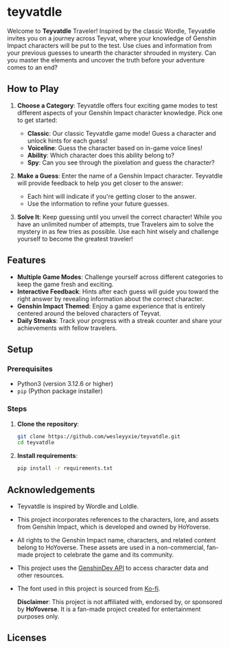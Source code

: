 # teyvatdle

Welcome to **Teyvatdle** Traveler! Inspired by the classic Wordle, Teyvatdle invites you on a journey across Teyvat, where your knowledge of Genshin Impact characters will be put to the test. Use clues and information from your previous guesses to unearth the character shrouded in mystery. Can you master the elements and uncover the truth before your adventure comes to an end?

## How to Play

1. **Choose a Category**: Teyvatdle offers four exciting game modes to test different aspects of your Genshin Impact character knowledge. Pick one to get started:
   - **Classic**: Our classic Teyvatdle game mode! Guess a character and unlock hints for each guess!
   - **Voiceline**: Guess the character based on in-game voice lines!
   - **Ability**: Which character does this ability belong to?
   - **Spy**: Can you see through the pixelation and guess the character?

2. **Make a Guess**: Enter the name of a Genshin Impact character. Teyvatdle will provide feedback to help you get closer to the answer:
   - Each hint will indicate if you're getting closer to the answer.
   - Use the information to refine your future guesses.

3. **Solve It**: Keep guessing until you unveil the correct character! While you have an unlimited number of attempts, true Travelers aim to solve the mystery in as few tries as possible. Use each hint wisely and challenge yourself to become the greatest traveler!


## Features

- **Multiple Game Modes**: Challenge yourself across different categories to keep the game fresh and exciting.
- **Interactive Feedback**: Hints after each guess will guide you toward the right answer by revealing information about the correct character.
- **Genshin Impact Themed**: Enjoy a game experience that is entirely centered around the beloved characters of Teyvat.
- **Daily Streaks**: Track your progress with a streak counter and share your achievements with fellow travelers. 

## Setup

### Prerequisites

- Python3 (version 3.12.6 or higher)
- `pip` (Python package installer)

### Steps

1. **Clone the repository**:
   ```bash
   git clone https://github.com/wesleyyxie/teyvatdle.git
   cd teyvatdle

2. **Install requirements**:
   ```bash
   pip install -r requirements.txt


## Acknowledgements
   - Teyvatdle is inspired by Wordle and Loldle.
   - This project incorporates references to the characters, lore, and assets from Genshin Impact, which is developed and owned by HoYoverse.
   - All rights to the Genshin Impact name, characters, and related content belong to HoYoverse. These assets are used in a non-commercial, fan-made project to celebrate the      game and its community.
   - This project uses the [GenshinDev API](https://github.com/genshindev/api) to access character data and other resources.
   - The font used in this project is sourced from [Ko-fi](https://ko-fi.com/s/003e0b6b50).
     
     **Disclaimer**: This project is not affiliated with, endorsed by, or sponsored by **HoYoverse**. It is a fan-made project created for entertainment purposes only.

## Licenses
